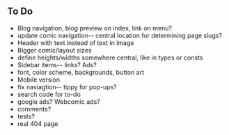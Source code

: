 ## To Do

* Blog navigation, blog preview on index, link on menu? 
* update comic navigation-- central location for determining page slugs?
* Header with text instead of text in image
* Bigger comic/layout sizes
* define heights/widths somewhere central, like in types or consts
* Sidebar items-- links? Ads?
* font, color scheme, backgrounds, button art
* Mobile version
* fix naviagtion-- tippy for pop-ups?
* search code for to-do
* google ads? Webcomic ads?
* comments?
* tests?
* real 404 page

